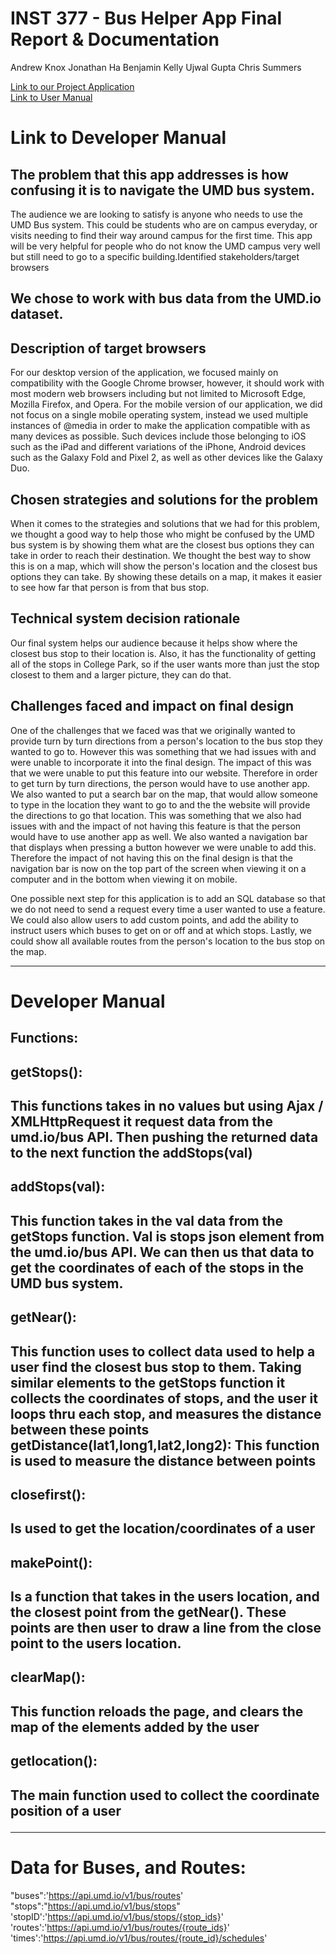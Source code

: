 #  INST 377 - Bus Helper App Final Report & Documentation
Andrew Knox
Jonathan Ha
Benjamin Kelly
Ujwal Gupta
Chris Summers

[Link to our Project Application](https://inst377group99.herokuapp.com/)  
[Link to User Manual](https://inst377group99.herokuapp.com/doc.html)

# Link to Developer Manual

<h2>The problem that this app addresses is how confusing it is to navigate the UMD bus system.</h2>

The audience we are looking to satisfy is anyone who needs to use the UMD Bus system. This could be students who are on campus everyday, or visits needing to find their way around campus for the first time. This app will be very helpful for people who do not know the UMD campus very well but still need to go to a specific building.Identified stakeholders/target browsers

<h2>We chose to work with bus data from the UMD.io dataset.</h2>

<h2>Description of target browsers</h2>

For our desktop version of the application, we focused mainly on compatibility with the Google Chrome browser, however, it should work with most modern web browsers including but not limited to Microsoft Edge, Mozilla Firefox, and Opera. For the mobile version of our application, we did not focus on a single mobile operating system, instead we used multiple instances of @media in order to make the application compatible with as many devices as possible. Such devices include those belonging to iOS such as the iPad and different variations of the iPhone, Android devices such as the Galaxy Fold and Pixel 2, as well as other devices like the Galaxy Duo.

<h2>Chosen strategies and solutions for the problem</h2>
  
When it comes to the strategies and solutions that we had for this problem, we thought a good way to help those who might be confused by the UMD bus system is by showing them what are the closest bus options they can take in order to reach their destination. We thought the best way to show this is on a map, which will show the person's location and the closest bus options they can take. By showing these details on a map, it makes it easier to see how far that person is from that bus stop. 

<h2>Technical system decision rationale</h2>

Our final system helps our audience because it helps show where the closest bus stop to their location is. Also, it has the functionality of getting all of the stops in College Park, so if the user wants more than just the stop closest to them and a larger picture, they can do that.

<h2>Challenges faced and impact on final design</h2>
  
One of the challenges that we faced was that we originally wanted to provide turn by turn directions from a person's location to the bus stop they wanted to go to. However this was something that we had issues with and were unable to incorporate it into the final design. The impact of this was that we were unable to put this feature into our website. Therefore in order to get turn by turn directions, the person would have to use another app. We also wanted to put a search bar on the map, that would allow someone to type in the location they want to go to and the the website will provide the directions to go that location. This was something that we also had issues with and the impact of not having this feature is that the person would have to use another app as well. We also wanted a navigation bar that displays when pressing a button however we were unable to add this. Therefore the impact of not having this on the final design is that the navigation bar is now on the top part of the screen when viewing it on a computer and in the bottom when viewing it on mobile. 

One possible next step for this application is to add an SQL database so that we do not need to send a request every time a user wanted to use a feature. We could also allow users to add custom points, and add the ability to instruct users which buses to get on or off and at which stops. Lastly, we could show all available routes from the person's location to the bus stop on the map.


--------------------
# Developer Manual
<h2>Functions:<h2> 
<h2>getStops():<h2> 
This functions takes in no values but using Ajax / XMLHttpRequest it request data from the umd.io/bus API. Then pushing the returned data to the next function the addStops(val)
<h2>addStops(val): <h2>
This function takes in the val data from the getStops function. Val is stops json element from the umd.io/bus API. We can then us that data to get the coordinates of each of the stops in the UMD bus system.
<h2>getNear():<h2>
This function uses to collect data used to help a user find the closest bus stop to them. Taking similar elements to the getStops function it collects the coordinates of stops, and the user it loops thru each stop, and measures the distance between these points
getDistance(lat1,long1,lat2,long2):
This function is used to measure the distance between points
<h2>closefirst():<h2>
Is used to get the location/coordinates of a user
<h2>makePoint():<h2>
Is a function that takes in the users location, and the closest point from the getNear(). These points are then user to draw a line from the close point to the users location.
<h2>clearMap():<h2>
This function reloads the page, and clears the map of the elements added by the user
<h2>getlocation():<h2>
The main function used to collect the coordinate position of a user


--------------------
# Data for Buses, and Routes:
"buses":'https://api.umd.io/v1/bus/routes'
"stops":"https://api.umd.io/v1/bus/stops"
'stopID':'https://api.umd.io/v1/bus/stops/{stop_ids}'
'routes':'https://api.umd.io/v1/bus/routes/{route_ids}'
'times':'https://api.umd.io/v1/bus/routes/{route_id}/schedules'
